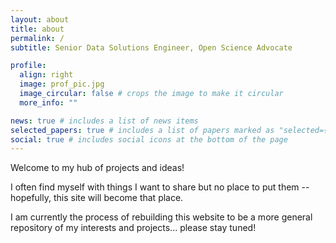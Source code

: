 ```yaml
---
layout: about
title: about
permalink: /
subtitle: Senior Data Solutions Engineer, Open Science Advocate

profile:
  align: right
  image: prof_pic.jpg
  image_circular: false # crops the image to make it circular
  more_info: ""

news: true # includes a list of news items
selected_papers: true # includes a list of papers marked as "selected={true}"
social: true # includes social icons at the bottom of the page
---
```


Welcome to my hub of projects and ideas!

I often find myself with things I want to share but no place to put them -- hopefully, this site will become that place.

I am currently the process of rebuilding this website to be a more general repository of my interests and projects... please stay tuned!
